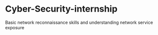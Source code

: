 # Cyber-Security-internship
 Basic network reconnaissance skills and understanding network service  exposure
